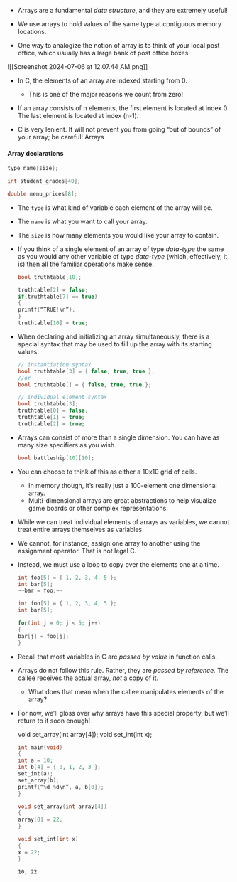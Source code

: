 
- Arrays are a fundamental *data structure*, and they are extremely useful! 

- We use arrays to hold values of the same type at contiguous memory locations. 

- One way to analogize the notion of array is to think of your local post office, which usually has a large bank of post office boxes.


![[Screenshot 2024-07-06 at 12.07.44 AM.png]]

- In C, the elements of an array are indexed starting from 0. 
	- This is one of the major reasons we count from zero! 

- If an array consists of n elements, the first element is located at index 0. The last element is located at index (n-1). 

- C is very lenient. It will not prevent you from going “out of bounds” of your array; be careful! Arrays 

#### Array declarations 


```c
type name[size];
```

```c
int student_grades[40];
```

```c
double menu_prices[8];
```

- The `type` is what kind of variable each element of the array will be. 

- The `name` is what you want to call your array. 

- The `size` is how many elements you would like your array to contain. 


- If you think of a single element of an array of type *data-type* the same as you would any other variable of type *data-type* (which, effectively, it is) then all the familiar operations make sense. 
  
  ```c
  bool truthtable[10]; 
  
  truthtable[2] = false; 
  if(truthtable[7] == true) 
  { 
  printf(“TRUE!\n”); 
  } 
  truthtable[10] = true; 
  ```
  
- When declaring and initializing an array simultaneously, there is a special syntax that may be used to fill up the array with its starting values. 
  
  ```c
  // instantiation syntax 
  bool truthtable[3] = { false, true, true };  
  //or
  bool truthtable[] = { false, true, true }; 
  
  // individual element syntax 
  bool truthtable[3]; 
  truthtable[0] = false; 
  truthtable[1] = true; 
  truthtable[2] = true;
  ```
  
  
- Arrays can consist of more than a single dimension. You can have as many size specifiers as you wish.
  
  ```c
  bool battleship[10][10];
  ``` 
  
- You can choose to think of this as either a 10x10 grid of cells. 
  - In memory though, it’s really just a 100-element one dimensional array. 
  - Multi-dimensional arrays are great abstractions to help visualize game boards or other complex representations.
    
- While we can treat individual elements of arrays as variables, we cannot treat entire arrays themselves as variables. 
  
- We cannot, for instance, assign one array to another using the assignment operator. That is not legal C. 
  
- Instead, we must use a loop to copy over the elements one at a time. 
  
  ```c
  int foo[5] = { 1, 2, 3, 4, 5 }; 
  int bar[5]; 
  ~~bar = foo;~~ 
  ```
  
  ```c
  int foo[5] = { 1, 2, 3, 4, 5 }; 
  int bar[5]; 
  
  for(int j = 0; j < 5; j++) 
  { 
  bar[j] = foo[j]; 
  }
  ```
  
-  Recall that most variables in C are *passed by value* in function calls. 
  
- Arrays do not follow this rule. Rather, they are *passed by reference.* The callee receives the actual array, *not* a copy of it. 
  - What does that mean when the callee manipulates elements of the array? 
    
- For now, we’ll gloss over why arrays have this special property, but we’ll return to it soon enough! 
  
  void set_array(int array[4]); 
  void set_int(int x); 
  
  ```c
  int main(void) 
  { 
  int a = 10; 
  int b[4] = { 0, 1, 2, 3 }; 
  set_int(a); 
  set_array(b); 
  printf(“%d %d\n”, a, b[0]); 
  } 
  
  void set_array(int array[4]) 
  { 
  array[0] = 22; 
  } 
  
  void set_int(int x) 
  { 
  x = 22; 
  } 
  ```
  
  `10, 22`